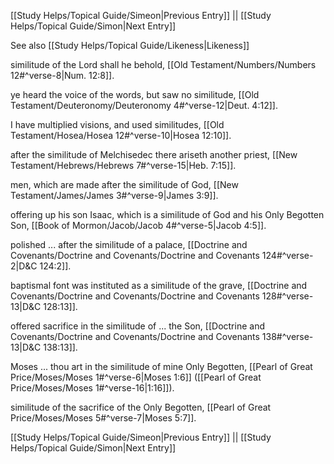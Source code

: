 [[Study Helps/Topical Guide/Simeon|Previous Entry]]  ||  [[Study Helps/Topical Guide/Simon|Next Entry]]

 See also [[Study Helps/Topical Guide/Likeness|Likeness]]

 similitude of the Lord shall he behold, [[Old Testament/Numbers/Numbers 12#^verse-8|Num. 12:8]].

 ye heard the voice of the words, but saw no similitude, [[Old Testament/Deuteronomy/Deuteronomy 4#^verse-12|Deut. 4:12]].

 I have multiplied visions, and used similitudes, [[Old Testament/Hosea/Hosea 12#^verse-10|Hosea 12:10]].

 after the similitude of Melchisedec there ariseth another priest, [[New Testament/Hebrews/Hebrews 7#^verse-15|Heb. 7:15]].

 men, which are made after the similitude of God, [[New Testament/James/James 3#^verse-9|James 3:9]].

 offering up his son Isaac, which is a similitude of God and his Only Begotten Son, [[Book of Mormon/Jacob/Jacob 4#^verse-5|Jacob 4:5]].

 polished ... after the similitude of a palace, [[Doctrine and Covenants/Doctrine and Covenants/Doctrine and Covenants 124#^verse-2|D&C 124:2]].

 baptismal font was instituted as a similitude of the grave, [[Doctrine and Covenants/Doctrine and Covenants/Doctrine and Covenants 128#^verse-13|D&C 128:13]].

 offered sacrifice in the similitude of ... the Son, [[Doctrine and Covenants/Doctrine and Covenants/Doctrine and Covenants 138#^verse-13|D&C 138:13]].

 Moses ... thou art in the similitude of mine Only Begotten, [[Pearl of Great Price/Moses/Moses 1#^verse-6|Moses 1:6]] ([[Pearl of Great Price/Moses/Moses 1#^verse-16|1:16]]).

 similitude of the sacrifice of the Only Begotten, [[Pearl of Great Price/Moses/Moses 5#^verse-7|Moses 5:7]].

[[Study Helps/Topical Guide/Simeon|Previous Entry]]  ||  [[Study Helps/Topical Guide/Simon|Next Entry]]